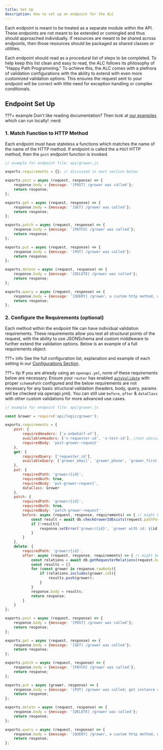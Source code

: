 ```yaml
---
title: Set Up
description: How to set up an endpoint for the ALC
---
```


Each endpoint is meant to be treated as a separate module within the API. These endpoints are not meant to be extended or comingled and thus should approached individually. If resources are meant to be shared across endpoints, then those resources should be packaged as shared classes or utilities.

Each endpoint should read as a procedural list of steps to be completed. To help keep this list clean and easy to read, the ALC follows its philosophy of "Happy Path Programming." To achieve this, the ALC comes with a plethora of validation configurations with the ability to extend with even more customized validation options. This ensures the request sent to your endpoint will be correct with little need for exception handling or complex conditionals.

## Endpoint Set Up

???+ example
    Don't like reading documentation? Then look at [our examples](https://github.com/syngenta-digital/docs-markdown-alc/tree/main/examples/node/apigateway) which can run locally! :nerd:

### 1. Match Function to HTTP Method

Each endpoint must have stateless a functions which matches the name of the name of the HTTP method. If endpoint is called the a `POST` HTTP method, then the `post` endpoint function is invoked.

```js
// example for endpoint file: api/grower.js

exports.requirements = {}; // discussed in next section below

exports.post = async (request, response) => {
    response.body = {message: '[POST] /grower was called'};
    return response;
};

exports.get = async (request, response) => {
    response.body = {message: '[GET] /grower was called'};
    return response;
};

exports.patch = async (request, response) => {
    response.body = {message: '[PATCH] /grower was called'};
    return response;
};

exports.put = async (request, response) => {
    response.body = {message: '[PUT] /grower was called'};
    return response;
};

exports.delete = async (request, response) => {
    response.body = {message: '[DELETE] /grower was called'};
    return response;
};

exports.query = async (request, response) => {
    response.body = {message: '[QUERY] /grower, a custom http method, was called'};
    return response;
};
```

### 2. Configure the Requirements (optional)

Each method within the endpoint file can have individual validation requirements. These requirements allow you test all structural points of the request, with the ability to use JSONSchema and custom middleware to further extend the validation options. Below is an example of a full requirements object:

???+ info
    See the full configuration list, explanation and example of each setting in our [Configurations Section]({{web.url}}/node/apigateway/endpoint/configurations/).

???+ tip
    If you are already using an `openapi.yml`, none of these requirements below are necessary. Ensure your `router` has enabled [`autoValidate`]({{web.url}}/node/apigateway/router/configurations/#example-router-config-with-directory-routing) with proper `schemaPath` configured and the below requirements are not necessary for any basic structural validation (headers, body, query, params will be checked via openapi.yml). You can still use `before`, `after` & `dataClass` with other custom validations for more advanced use cases.

```js
// example for endpoint file: api/grower.js

const Grower = require('api/logic/grower');

exports.requirements = {
    post: {
        requiredHeaders: ['x-onbehalf-of'],
        availableHeaders: ['x-requester-id', 'x-test-id'], //not advisable to use; too strict
        requiredBody: 'post-grower-request'
    },
    get: {
        requiredQuery: ['requester_id'],
        availableQuery: ['grower_email', 'grower_phone', 'grower_first', 'grower_last'],
    },
    put: {
        requiredPath: 'grower/{id}',
        requiredAuth: true,
        requiredBody: 'put-grower-request',
        dataClass: Grower
    },
    patch: {
        requiredPath: 'grower/{id}',
        requiredAuth: true,
        requiredBody: 'patch-grower-request'
        before: async (request, response, requirements) => { // might be cleaner to put this in a separate file and call in context.
            const result = await db.checkGrowerIdExists(request.pathParams.id);
            if (!result){
                response.setError('grower/{id}', `grower with id: ${id} does not exist.`);
            }
        }
    },
    delete: {
        requiredPath: 'grower/{id}',
        after: async (request, response, requirements) => { // might be cleaner to put this in a separate file and call in context.
            const relations = await db.getRequesterRelations(request.headers['x-requester-id']);
            const results = []
            for (const grower in response.rawBody){
                if (relations.includes(grower.id)){
                    results.push(grower);
                }
            }
            response.body = results;
            return response;
        }
    }
};

exports.post = async (request, response) => {
    response.body = {message: '[POST] /grower was called'};
    return response;
};

exports.get = async (request, response) => {
    response.body = {message: '[GET] /grower was called'};
    return response;
};

exports.patch = async (request, response) => {
    response.body = {message: '[PATCH] /grower was called'};
    return response;
};

exports.put = async (grower, response) => {
    response.body = {message: '[PUT] /grower was called; got instance of grower instead of request'};
    return response;
};

exports.delete = async (request, response) => {
    response.body = {message: '[DELETE] /grower was called'};
    return response;
};

exports.query = async (request, response) => {
    response.body = {message: '[QUERY] /grower, a custom http method, was called'};
    return response;
};
```

